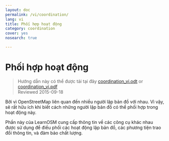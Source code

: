 ```yaml
---
layout: doc
permalink: /vi/coordination/
lang: vi
title: Phối hợp hoạt động
category: coordination
cover: yes
nosearch: true

---
```


Phối hợp hoạt động
============

> Hướng dẫn này có thể được tải tại đây [coordination_vi.odt](/files/coordination_vi.odt) or [coordination_vi.pdf](/files/coordination_vi.pdf)  
> Reviewed 2015-09-18

Bởi vì OpenStreetMap liên quan đến nhiều người lập bản đồ với nhau.
Vì vậy, sẽ rất hữu ích khi biết cách những người lập bản đồ có thể phối hợp trong hoạt động này.

Phần này của LearnOSM cung cấp thông tin về các công cụ khác nhau
được sử dụng để điều phối các hoạt động lập bản đồ, các phương tiện trao đổi thông tin,
và đảm bảo chất lượng.